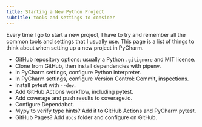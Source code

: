 ```yaml
---
title: Starting a New Python Project
subtitle: tools and settings to consider
---
```

Every time I go to start a new project, I have to try and remember all the
common tools and settings that I usually use. This page is a list of things to
think about when setting up a new project in PyCharm.

* GitHub repository options: usually a Python `.gitignore` and MIT license.
* Clone from GitHub, then install dependencies with pipenv.
* In PyCharm settings, configure Python interpreter.
* In PyCharm settings, configure Version Control: Commit, inspections.
* Install pytest with `--dev`.
* Add GitHub Actions workflow, including pytest.
* Add coverage and push results to coverage.io.
* Configure Dependabot.
* Mypy to verify type hints? Add it to GitHub Actions and PyCharm pytest.
* GitHub Pages? Add `docs` folder and configure on GitHub.
